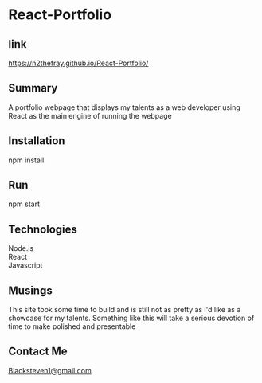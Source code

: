 # React-Portfolio

## link
https://n2thefray.github.io/React-Portfolio/

## Summary
A portfolio webpage that displays my talents as a web developer using React as the main engine of running the webpage


## Installation
npm install

## Run
npm start

## Technologies
Node.js
</br>React
</br>Javascript

## Musings
This site took some time to build and is still not as pretty as i'd like as a showcase for my talents. Something like this will take a serious devotion of time to make polished and presentable

## Contact Me
Blacksteven1@gmail.com
